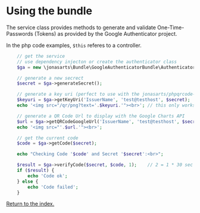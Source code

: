 Using the bundle
================

The service class provides methods to generate and validate One-Time-Passwords (Tokens) as provided by the Google Authenticator project.

In the php code examples, ``$this`` referes to a controller.

```php
    // get the service
    // use dependency injecton or create the authenticator class
    $ga = new \jonasarts\Bundle\GoogleAuthenticatorBundle\Authenticator\GoogleAuthenticator();

    // generate a new secrect
    $secret = $ga->generateSecret();

    // generate a key uri (perfect to use with the jonasarts/phpqrcode-bundle and not to send the secret to Google)
    $keyuri = $ga->getKeyUri('IssuerName', 'test@testhost', $secret);
    echo '<img src="/qr/png?text='.$keyuri.'"><br>'; // this only works with phpqrcode-bundle installed!

    // generate a QR Code Url to display with the Google Charts API
    $url = $ga->getQRCodeGoogleUrl('IssuerName', 'test@testhost', $secret);
    echo '<img src="'.$url.'"><br>';

    // get the current code
    $code = $ga->getCode($secret);

    echo "Checking Code '$code' and Secret '$secret':<br>";

    $result = $ga->verifyCode($secret, $code, 1);    // 2 = 1 * 30 sec time tolerance -> 30 sec before and 30 sec after
    if ($result) {
        echo 'Code ok';
    } else {
        echo 'Code failed';
    }
```

[Return to the index.](index.md)
